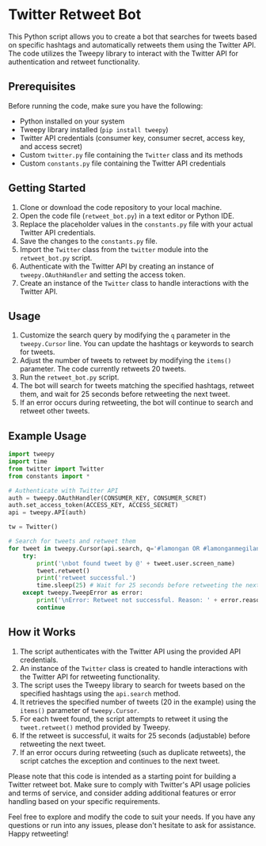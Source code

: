 # Twitter Retweet Bot

This Python script allows you to create a bot that searches for tweets based on specific hashtags and automatically retweets them using the Twitter API. The code utilizes the Tweepy library to interact with the Twitter API for authentication and retweet functionality.

## Prerequisites

Before running the code, make sure you have the following:

- Python installed on your system
- Tweepy library installed (`pip install tweepy`)
- Twitter API credentials (consumer key, consumer secret, access key, and access secret)
- Custom `twitter.py` file containing the `Twitter` class and its methods
- Custom `constants.py` file containing the Twitter API credentials

## Getting Started

1. Clone or download the code repository to your local machine.
2. Open the code file (`retweet_bot.py`) in a text editor or Python IDE.
3. Replace the placeholder values in the `constants.py` file with your actual Twitter API credentials.
4. Save the changes to the `constants.py` file.
5. Import the `Twitter` class from the `twitter` module into the `retweet_bot.py` script.
6. Authenticate with the Twitter API by creating an instance of `tweepy.OAuthHandler` and setting the access token.
7. Create an instance of the `Twitter` class to handle interactions with the Twitter API.

## Usage

1. Customize the search query by modifying the `q` parameter in the `tweepy.Cursor` line. You can update the hashtags or keywords to search for tweets.
2. Adjust the number of tweets to retweet by modifying the `items()` parameter. The code currently retweets 20 tweets.
3. Run the `retweet_bot.py` script.
4. The bot will search for tweets matching the specified hashtags, retweet them, and wait for 25 seconds before retweeting the next tweet.
5. If an error occurs during retweeting, the bot will continue to search and retweet other tweets.

## Example Usage

```python
import tweepy
import time
from twitter import Twitter
from constants import *

# Authenticate with Twitter API
auth = tweepy.OAuthHandler(CONSUMER_KEY, CONSUMER_SCRET)
auth.set_access_token(ACCESS_KEY, ACCESS_SECRET)
api = tweepy.API(auth)

tw = Twitter()

# Search for tweets and retweet them
for tweet in tweepy.Cursor(api.search, q='#lamongan OR #lamonganmegilan OR #beritalamongan').items(20):
    try:
        print('\nbot found tweet by @' + tweet.user.screen_name)
        tweet.retweet()
        print('retweet successful.')
        time.sleep(25) # Wait for 25 seconds before retweeting the next tweet
    except tweepy.TweepError as error:
        print('\nError: Retweet not successful. Reason: ' + error.reason)
        continue
```

## How it Works

1. The script authenticates with the Twitter API using the provided API credentials.
2. An instance of the `Twitter` class is created to handle interactions with the Twitter API for retweeting functionality.
3. The script uses the Tweepy library to search for tweets based on the specified hashtags using the `api.search` method.
4. It retrieves the specified number of tweets (20 in the example) using the `items()` parameter of `tweepy.Cursor`.
5. For each tweet found, the script attempts to retweet it using the `tweet.retweet()` method provided by Tweepy.
6. If the retweet is successful, it waits for 25 seconds (adjustable) before retweeting the next tweet.
7. If an error occurs during retweeting (such as duplicate retweets), the script catches the exception and continues to the next tweet.

Please note that this code is intended as a starting point for building a Twitter retweet bot. Make sure to comply with Twitter's API usage policies and terms of service, and consider adding additional features or error handling based on your specific requirements.

Feel free to explore and modify the code to suit your needs. If you have any questions or run into any issues, please don't hesitate to ask for assistance. Happy retweeting!
